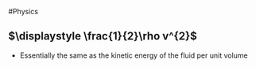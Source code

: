 #Physics 
## $\displaystyle \frac{1}{2}\rho v^{2}$
* Essentially the same as the kinetic energy of the fluid per unit volume